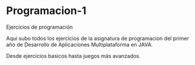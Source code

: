 # Programacion-1

Ejercicios de programación

Aqui subo todos los ejercicios de la asignatura de programacion del primer año de Desarrollo de Aplicaciones Multiplataforma en JAVA.

Desde ejercicios basicos hasta juegos más avanzados.
